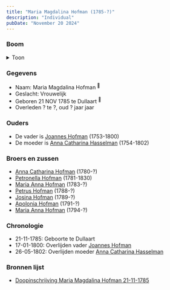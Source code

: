 ```yaml
---
title: "Maria Magdalina Hofman (1785-?)"
description: "Individual"
pubDate: "November 20 2024"
---
```


### Boom
<details><summary>Toon</summary>

![test](https://www.plantuml.com/plantuml/svg/XP9BImD13CVlyoc27Zm9kztMQYbzQOiAhQ8YU2hPdTYEEpkpp4oH8ltkfjlrYTXRIFv9VdaCV40NLeKMFbUcH8S5f9Zb2sTNHfvRRHq4XyPpY4mGIoK9CkKoJJkRYZAieQ0Y9UTtBX_8aGthaiItgfb6x-5D0C38EadkOQcot93ttMw1olHwa8YD44TmMxNoOfTnS6tHi0mkxNE1vW3GmrKKHSq8u72SJ5gJ4LTzUrQavGQwdHJJzJor8MZgz21kjnAuiwI9mZUHprTQpz78UUQizwdb1fKQheSpY4-ZYDkPG4PvJqnLemoDGJZ7i4IdsBfa9-aVK353JKRZP9py3zM4-s3BaiFg9TyFrZY1wV1f2zRu4wpRUIKfbLbijJjfktrMOKqOApw1GwqMox0chUqhesr4lSFZureXQlulHvt9ZYhK51_TfZm-mXGN4dMrXr-NQSBdIVSlen73xEQHUKzRSC738__Z_eNqeRzzbW4PoS_x3W00)
</details>

### Gegevens
- Naam: Maria Magdalina Hofman <sup><a href="../s00063/" style="text-decoration:none" title="Doopinschrijving Maria Magdalina Hofman 21-11-1785">:link:</a></sup>
- Geslacht: Vrouwelijk
- Geboren 21 NOV 1785 te Dullaart <sup><a href="../s00063/" style="text-decoration:none" title="Doopinschrijving Maria Magdalina Hofman 21-11-1785">:link:</a></sup>
- Overleden ? te ?, oud ? jaar jaar 

### Ouders
- De vader is [Joannes Hofman](../i00040/) (1753-1800)
- De moeder is [Anna Catharina Hasselman](../i00041/) (1754-1802)

### Broers en zussen
- [Anna Catharina Hofman](../i00042/) (1780-?)
- [Petronella Hofman](../i00030/) (1781-1830)
- [Maria Anna Hofman](../i00043/) (1783-?)
- [Petrus Hofman](../i00045/) (1788-?)
- [Josina Hofman](../i00046/) (1789-?)
- [Apolonia Hofman](../i00047/) (1791-?)
- [Maria Anna Hofman](../i00048/) (1794-?)

### Chronologie
- 21-11-1785: Geboorte te Dullaart
- 17-01-1800: Overlijden vader [Joannes Hofman](../i00040/)
- 26-05-1802: Overlijden moeder [Anna Catharina Hasselman](../i00041/)

### Bronnen lijst
- [Doopinschrijving Maria Magdalina Hofman 21-11-1785](../s00063/)